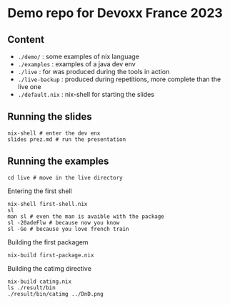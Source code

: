 # Demo repo for Devoxx France 2023

## Content

- `./demo/` : some examples of nix language
- `./examples` : examples of a java dev env
- `./live` : for was produced during the tools in action
- `./live-backup` : produced during repetitions, more complete than the live one
- `./default.nix` : nix-shell for starting the slides


## Running the slides
```
nix-shell # enter the dev enx
slides prez.md # run the presentation
```

## Running the examples


```
cd live # move in the live directory
```

Entering the first shell 
```
nix-shell first-shell.nix
sl
man sl # even the man is avaible with the package
sl -20adeFlw # because now you know
sl -Ge # because you love french train
```

Building the first packagem
```
nix-build first-package.nix
```

Building the catimg directive
```
nix-build cating.nix
ls ./result/bin
./result/bin/catimg ../DnD.png
```


